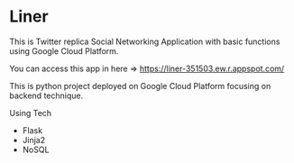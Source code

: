 # Liner
This is Twitter replica Social Networking Application with basic functions using Google Cloud Platform.

You can access this app in here => https://liner-351503.ew.r.appspot.com/

This is python project deployed on Google Cloud Platform focusing on backend technique. 

Using Tech
- Flask
- Jinja2
- NoSQL
